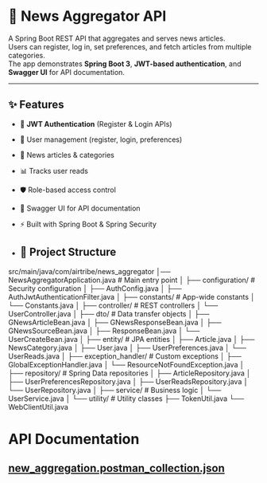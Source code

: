# 📰 News Aggregator API

A Spring Boot REST API that aggregates and serves news articles.  
Users can register, log in, set preferences, and fetch articles from multiple categories.  
The app demonstrates **Spring Boot 3**, **JWT-based authentication**, and **Swagger UI** for API documentation.

---

## ✨ Features
- 🔐 **JWT Authentication** (Register & Login APIs)
- 👤 User management (register, login, preferences)
- 📰 News articles & categories
- 📊 Tracks user reads
- 🛡️ Role-based access control
- 📖 Swagger UI for API documentation
- ⚡ Built with Spring Boot & Spring Security

- ## 📂 Project Structure
src/main/java/com/airtribe/news_aggregator
│── NewsAggregatorApplication.java # Main entry point
│
├── configuration/ # Security configuration
│ ├── AuthConfig.java
│ ├── AuthJwtAuthenticationFilter.java
│
├── constants/ # App-wide constants
│ └── Constants.java
│
├── controller/ # REST controllers
│ └── UserController.java
│
├── dto/ # Data transfer objects
│ ├── GNewsArticleBean.java
│ ├── GNewsResponseBean.java
│ ├── GNewsSourceBean.java
│ ├── ResponseBean.java
│ └── UserCreateBean.java
│
├── entity/ # JPA entities
│ ├── Article.java
│ ├── NewsCategory.java
│ ├── User.java
│ ├── UserPreferences.java
│ └── UserReads.java
│
├── exception_handler/ # Custom exceptions
│ ├── GlobalExceptionHandler.java
│ └── ResourceNotFoundException.java
│
├── repository/ # Spring Data repositories
│ ├── ArticleRepository.java
│ ├── UserPreferencesRepository.java
│ ├── UserReadsRepository.java
│ └── UserRepository.java
│
├── service/ # Business logic
│ └── UserService.java
│
└── utility/ # Utility classes
├── TokenUtil.java
└── WebClientUtil.java

# API Documentation

## [new_aggregation.postman_collection.json](https://github.com/user-attachments/files/22064298/new_aggregation.postman_collection.json)
